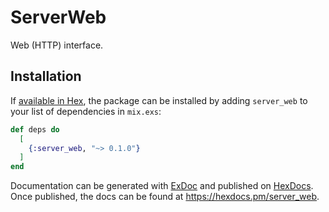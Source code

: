 # ServerWeb

Web (HTTP) interface.

## Installation

If [available in Hex](https://hex.pm/docs/publish), the package can be installed
by adding `server_web` to your list of dependencies in `mix.exs`:

```elixir
def deps do
  [
    {:server_web, "~> 0.1.0"}
  ]
end
```

Documentation can be generated with [ExDoc](https://github.com/elixir-lang/ex_doc)
and published on [HexDocs](https://hexdocs.pm). Once published, the docs can
be found at <https://hexdocs.pm/server_web>.

